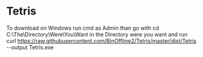 # Tetris
To download on Windows run cmd as Admin than go with cd C:\The\Directory\Were\You\Want in the Directory were you want and run curl https://raw.githubusercontent.com/BinOffline2/Tetris/master/dist/Tetris --output Tetris.exe
